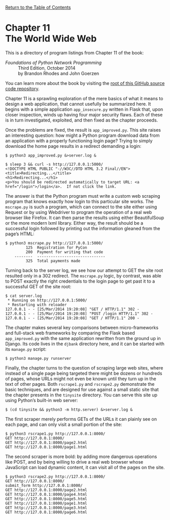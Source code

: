 [Return to the Table of Contents](https://github.com/brandon-rhodes/fopnp#readme)

# Chapter 11<br>The World Wide Web

This is a directory of program listings from Chapter 11 of the book:

<dl>
<dt><i>Foundations of Python Network Programming</i></dt>
<dd>
Third Edition, October 2014<br>
by Brandon Rhodes and John Goerzen
</dd>
</dl>

You can learn more about the book by visiting the
[root of this GitHub source code repository](https://github.com/brandon-rhodes/fopnp#readme).

Chapter 11 is a sprawling exploration of the mere basics of what it
means to design a web application, that cannot usefully be summarized
here.  It begins with a simple application `app_insecure.py` written in
Flask that, upon closer inspection, winds up having four major security
flaws.  Each of these is in turn investigated, exploited, and then fixed
as the chapter proceeds.

Once the problems are fixed, the result is `app_improved.py`.  This site
raises an interesting question: how might a Python program download data
from an application with a properly functioning login page?  Trying to
simply download the home page results in a redirect demanding a login:

```
$ python3 app_improved.py &>server.log &
```

```
$ sleep 3 && curl -s http://127.0.0.1:5000/
<!DOCTYPE HTML PUBLIC "-//W3C//DTD HTML 3.2 Final//EN">
<title>Redirecting...</title>
<h1>Redirecting...</h1>
<p>You should be redirected automatically to target URL: <a href="/login">/login</a>.  If not click the link.
```

The answer is that the Python program must write a custom web scraping
program that knows exactly how login to this particular site works.  The
`mscrape.py` is such a program, which can connect to the site either
using Request or by using Webdriver to program the operation of a real
web browser like Firefox.  It can then parse the results using either
BeautifulSoup or the more modern lxml library.  Either way, the result
should be a successful login followed by printing out the information
gleaned from the page’s HTML:

```
$ python3 mscrape.py http://127.0.0.1:5000/
         125  Registration for PyCon
         200  Payment for writing that code
    --------  ------------------------------
         325  Total payments made
```

Turning back to the server log, we see how our attempt to GET the site
root resulted only in a 302 redirect.  The `mscrape.py` logic, by
contrast, was able to POST exactly the right credentials to the login
page to get past it to a successful GET of the site root:

```
$ cat server.log
 * Running on http://127.0.0.1:5000/
 * Restarting with reloader
127.0.0.1 - - [25/Mar/2014 19:20:08] "GET / HTTP/1.1" 302 -
127.0.0.1 - - [25/Mar/2014 19:20:08] "POST /login HTTP/1.1" 302 -
127.0.0.1 - - [25/Mar/2014 19:20:08] "GET / HTTP/1.1" 200 -
```

The chapter makes several key comparisons between micro-frameworks and
full-stack web frameworks by comparing the Flask based `app_improved.py`
with the same application rewritten from the ground up in Django.  Its
code lives in the `djbank` directory here, and it can be started with
its `manage.py` script:

    $ python3 manage.py runserver

Finally, the chapter turns to the question of scraping large web sites,
where instead of a single page being targeted there might be dozens or
hundreds of pages, whose URLs might not even be known until they turn up
in the text of other pages.  Both `rscrape1.py` and `rscrape2.py`
demonstrate the basic techniques, and are designed for use against a
small static site that the chapter presents in the `tinysite` directory.
You can serve this site up using Python’s built-in web server:

```
$ (cd tinysite && python3 -m http.server) &>server.log &
```

The first scraper merely performs GETs of the URLs it can plainly see on
each page, and can only visit a small portion of the site:

```
$ python3 rscrape1.py http://127.0.0.1:8000/
GET http://127.0.0.1:8000/
GET http://127.0.0.1:8000/page2.html
GET http://127.0.0.1:8000/page1.html
```

The second scraper is more bold: by adding more dangerous operations
like POST, and by being willing to drive a real web browser whose
JavaScript can load dynamic content, it can visit all of the pages on
the site.

```
$ python3 rscrape2.py http://127.0.0.1:8000/
GET http://127.0.0.1:8000/
submit_form http://127.0.0.1:8000/
GET http://127.0.0.1:8000/page2.html
GET http://127.0.0.1:8000/page4.html
GET http://127.0.0.1:8000/page5.html
GET http://127.0.0.1:8000/page1.html
GET http://127.0.0.1:8000/page3.html
GET http://127.0.0.1:8000/page6.html
```
